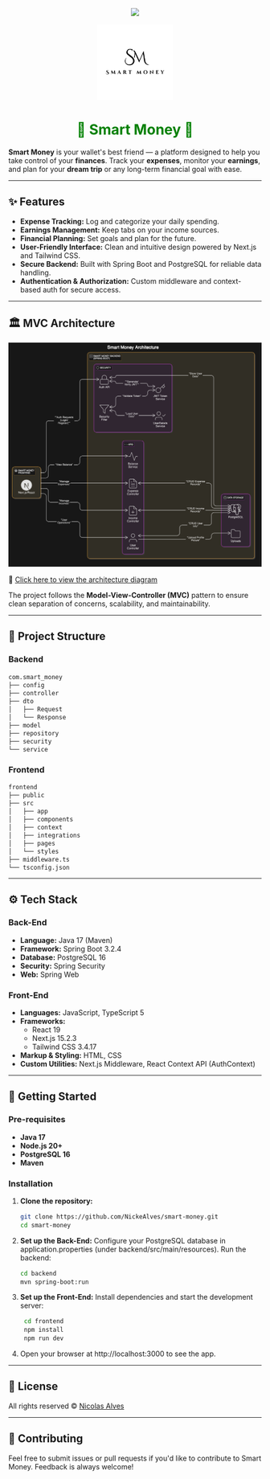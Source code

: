 <p align="center">
  <img loading="lazy" src="http://img.shields.io/static/v1?label=STATUS&message=In%20development&color=GREEN&style=for-the-badge"/>
</p>
<p align="center">
  <img loading="logo" src="./frontend/public/rounded-logo.png" width="150"/>
</p>

<h1 align="center" style="color: green;">🧠 Smart Money 🧠</h1>

**Smart Money** is your wallet's best friend — a platform designed to help you take control of your **finances**. Track your **expenses**, monitor your **earnings**, and plan for your **dream trip** or any long-term financial goal with ease.

---

## ✨ Features

- **Expense Tracking:** Log and categorize your daily spending.
- **Earnings Management:** Keep tabs on your income sources.
- **Financial Planning:** Set goals and plan for the future.
- **User-Friendly Interface:** Clean and intuitive design powered by Next.js and Tailwind CSS.
- **Secure Backend:** Built with Spring Boot and PostgreSQL for reliable data handling.
- **Authentication & Authorization:** Custom middleware and context-based auth for secure access.

---

## 🏛️ MVC Architecture

![MVC Diagram](diagram-export-4-8-2025-9_11_44-PM.png)

🔗 [Click here to view the architecture diagram](https://app.eraser.io/workspace/R7MnCVXMmRYGHFdqH4Yt?origin=share)

The project follows the **Model-View-Controller (MVC)** pattern to ensure clean separation of concerns, scalability, and maintainability.

---

## 📁 Project Structure

### Backend

    com.smart_money
    ├── config
    ├── controller
    ├── dto
    │   ├── Request
    │   └── Response
    ├── model
    ├── repository
    ├── security
    └── service

### Frontend

    frontend
    ├── public
    ├── src
    │   ├── app
    │   ├── components
    │   ├── context
    │   ├── integrations
    │   ├── pages
    │   └── styles
    ├── middleware.ts
    └── tsconfig.json

---

## ⚙️ Tech Stack

### Back-End
- **Language:** Java 17 (Maven)
- **Framework:** Spring Boot 3.2.4
- **Database:** PostgreSQL 16
- **Security:** Spring Security
- **Web:** Spring Web

### Front-End
- **Languages:** JavaScript, TypeScript 5
- **Frameworks:**
    - React 19
    - Next.js 15.2.3
    - Tailwind CSS 3.4.17
- **Markup & Styling:** HTML, CSS
- **Custom Utilities:** Next.js Middleware, React Context API (AuthContext)

---

## 🚀 Getting Started

### Pre-requisites
- **Java 17** 
- **Node.js 20+** 
- **PostgreSQL 16**
- **Maven**

### Installation
1. **Clone the repository:**
   ```bash
   git clone https://github.com/NickeAlves/smart-money.git
   cd smart-money

2. **Set up the Back-End:**
Configure your PostgreSQL database in application.properties (under backend/src/main/resources).
Run the backend:
    ```bash
    cd backend
    mvn spring-boot:run

3. **Set up the Front-End:**
   Install dependencies and start the development server:
   ```bash
    cd frontend
    npm install
    npm run dev

4. Open your browser at http://localhost:3000 to see the app.

---


## 📜 License

All rights reserved © [Nicolas Alves](https://www.linkedin.com/in/nicolasdevback)

---

## 🤝 Contributing
Feel free to submit issues or pull requests if you'd like to contribute to Smart Money. Feedback is always welcome!

